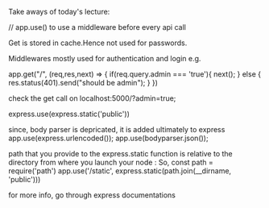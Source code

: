 Take aways of today's lecture:

// app.use() to use a middleware before every api call

Get is stored in cache.Hence not used for passwords.


Middlewares mostly used for authentication and login e.g.

app.get("/", (req,res,next) => {
   if(req.query.admin === 'true'){
       next();
   }
   else {
       res.status(401).send("should be admin");
   }
})

check the get call on localhost:5000/?admin=true;

express.use(express.static('public'))

since, body parser is depricated, it is added ultimately to express
app.use(express.urlencoded());
app.use(bodyparser.json());

path that you provide to the express.static function is relative to the directory from where you launch your node :
So, 
const path = require('path')
app.use('/static', express.static(path.join(__dirname, 'public')))

for more info, go through express documentations
